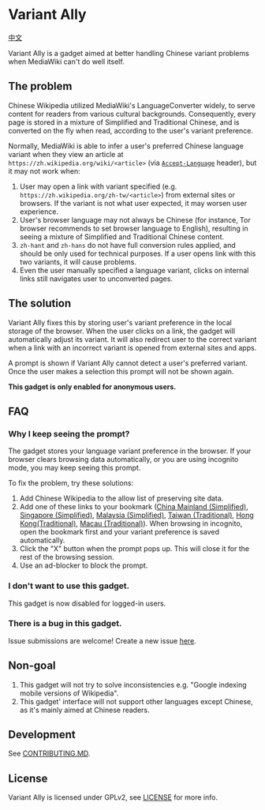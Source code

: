 # Variant Ally
[中文](./README.MD)

Variant Ally is a gadget aimed at better handling Chinese variant problems when MediaWiki can't do well itself.

## The problem
Chinese Wikipedia utilized MediaWiki's LanguageConverter widely, to serve content for readers from various cultural backgrounds. Consequently, every page is stored in a mixture of Simplified and Traditional Chinese, and is converted on the fly when read, according to the user's variant preference.

Normally, MediaWiki is able to infer a user's preferred Chinese language variant when they view an article at `https://zh.wikipedia.org/wiki/<article>` (via [`Accept-Language`](https://developer.mozilla.org/en-US/docs/Web/HTTP/Headers/Accept-Language) header), but it may not work when:

1. User may open a link with variant specified (e.g. `https://zh.wikipedia.org/zh-tw/<article>`) from external sites or browsers. If the variant is not what user expected, it may worsen user experience.
2. User's browser language may not always be Chinese (for instance, Tor browser recommends to set browser language to English), resulting in seeing a mixture of Simplified and Traditional Chinese content.
3. `zh-hant` and `zh-hans` do not have full conversion rules applied, and should be only used for technical purposes. If a user opens link with this two variants, it will cause problems.
4. Even the user manually specified a language variant, clicks on internal links still navigates user to unconverted pages.

## The solution
Variant Ally fixes this by storing user's variant preference in the local storage of the browser. When the user clicks on a link, the gadget will automatically adjust its variant. It will also redirect user to the correct variant when a link with an incorrect variant is opened from external sites and apps.

A prompt is shown if Variant Ally cannot detect a user's preferred variant. Once the user makes a selection this prompt will not be shown again.

**This gadget is only enabled for anonymous users.**

## FAQ
### Why I keep seeing the prompt?
The gadget stores your language variant preference in the browser. If your browser clears browsing data automatically, or you are using incognito mode, you may keep seeing this prompt.

To fix the problem, try these solutions:
1. Add Chinese Wikipedia to the allow list of preserving site data.
2. Add one of these links to your bookmark ([China Mainland (Simplified)](https://zh.wikipedia.org/?va-variant=zh-cn), [Singapore (Simplified)](https://zh.wikipedia.org/?va-variant=zh-sg), [Malaysia (Simplified)](https://zh.wikipedia.org/?va-variant=zh-my), [Taiwan (Traditional)](https://zh.wikipedia.org/?va-variant=zh-tw), [Hong Kong(Traditional)](https://zh.wikipedia.org/?va-variant=zh-hk), [Macau (Traditional)](https://zh.wikipedia.org/?va-variant=zh-mo)). When browsing in incognito, open the bookmark first and your variant preference is saved automatically.
3. Click the "X" button when the prompt pops up. This will close it for the rest of the browsing session.
4. Use an ad-blocker to block the prompt.

### I don't want to use this gadget.
This gadget is now disabled for logged-in users.

### There is a bug in this gadget.
Issue submissions are welcome! Create a new issue [here](https://github.com/wikimedia-gadgets/VariantAlly/issues/new).

## Non-goal
1. This gadget will not try to solve inconsistencies e.g. "Google indexing mobile versions of Wikipedia".
2. This gadget' interface will not support other languages except Chinese, as it's mainly aimed at Chinese readers.

## Development
See [CONTRIBUTING.MD](./CONTRIBUTING.MD).

## License
Variant Ally is licensed under GPLv2, see [LICENSE](./LICENSE) for more info.
